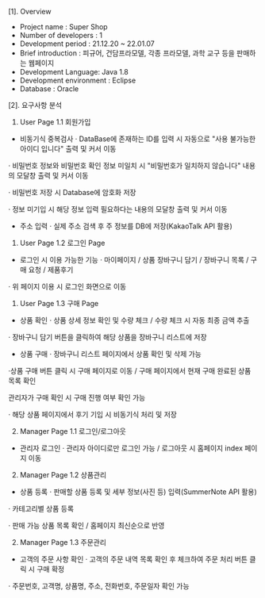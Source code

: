 [1]. Overview
- Project name : Super Shop
- Number of developers : 1
- Development period : 21.12.20 ~ 22.01.07
- Brief introduction : 피규어, 건담프라모델, 각종 프라모델, 과학 교구 등을 판매하는 웹페이지
- Development Language: Java 1.8
- Development environment : Eclipse
- Database : Oracle

[2]. 요구사항 분석
1. User Page 1.1 회원가입
- 비동기식 중복검사
 · DataBase에 존재하는 ID를 입력 시 자동으로 "사용 불가능한 아이디 입니다" 출력 및 커서 이동

 · 비밀번호 정보와 비밀번호 확인 정보 미일치 시 "비밀번호가 일치하지 않습니다" 내용의 모달창 출력 및 커서 이동

 · 비밀번호 저장 시 Database에 암호화 저장

 · 정보 미기입 시 해당 정보 입력 필요하다는 내용의 모달창 출력 및 커서 이동

- 주소 입력
 · 실제 주소 검색 후 주 정보를 DB에 저장(KakaoTalk API 활용)

1. User Page 1.2 로그인 Page
- 로그인 시 이용 가능한 기능
 · 마이페이지 / 상품 장바구니 담기 / 장바구니 목록 / 구매 요청 / 제품후기

 · 위 페이지 이용 시 로그인 화면으로 이동

1. User Page 1.3 구매 Page
- 상품 확인
 · 상품 상세 정보 확인 및 수량 체크 / 수량 체크 시 자동 최종 금액 추출

 · 장바구니 담기 버튼을 클릭하여 해당 상품을 장바구니 리스트에 저장
- 상품 구매
 · 장바구니 리스트 페이지에서 상품 확인 및 삭제 가능

 ·상품 구매 버튼 클릭 시 구매 페이지로 이동 / 구매 페이지에서 현재 구매 완료된 상품 목록 확인

  관리자가 구매 확인 시 구매 진행 여부 확인 가능

 · 해당 상품 페이지에서 후기 기입 시 비동기식 처리 및 저장

2. Manager Page 1.1 로그인/로그아웃
- 관리자 로그인
 · 관리자 아이디로만 로그인 가능 / 로그아웃 시 홈페이지 index 페이지 이동
2. Manager Page 1.2 상품관리
- 상품 등록
 · 판매할 상품 등록 및 세부 정보(사진 등) 입력(SummerNote API 활용)

 · 카테고리별 상품 등록

 · 판매 가능 상품 목록 확인 / 홈페이지 최신순으로 반영

2. Manager Page 1.3 주문관리
- 고객의 주문 사항 확인
 · 고객의 주문 내역 목록 확인 후 체크하여 주문 처리 버튼 클릭 시 구매 확정

 · 주문번호, 고객명, 상품명, 주소, 전화번호, 주문일자 확인 가능
